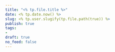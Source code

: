 ```yaml
---
title: "<% tp.file.title %>"
date: <% tp.date.now() %>
slug: <% tp.user.slugify(tp.file.path(true)) %>
publish: true
tags:
- 
draft: true
no_feed: false
---
```



